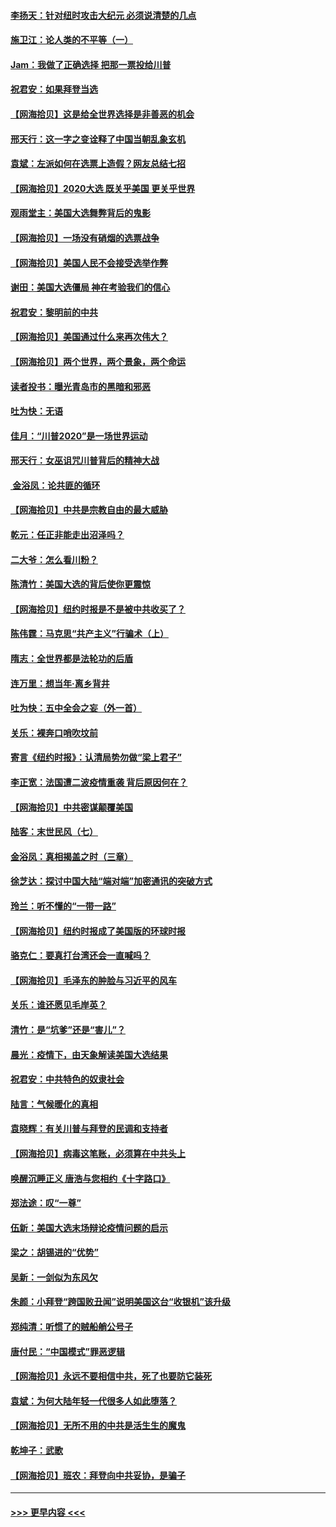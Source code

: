#### [李扬天：针对纽时攻击大纪元 必须说清楚的几点](../pages/nsc993/n12536001.md?t=11100302) 
#### [施卫江：论人类的不平等（一）](../pages/nsc993/n12535700.md?t=11100302) 
#### [Jam：我做了正确选择 把那一票投给川普](../pages/nsc993/n12535743.md?t=11100302) 
#### [祝君安：如果拜登当选](../pages/nsc993/n12535726.md?t=11100302) 
#### [【网海拾贝】这是给全世界选择是非善恶的机会](../pages/nsc993/n12535061.md?t=11100302) 
#### [邢天行：这一字之变诠释了中国当朝乱象玄机](../pages/nsc993/n12533446.md?t=11100302) 
#### [袁斌：左派如何在选票上造假？网友总结七招](../pages/nsc993/n12533180.md?t=11100302) 
#### [【网海拾贝】2020大选 既关乎美国 更关乎世界](../pages/nsc993/n12533161.md?t=11100302) 
#### [观雨堂主：美国大选舞弊背后的鬼影](../pages/nsc993/n12533153.md?t=11100302) 
#### [【网海拾贝】一场没有硝烟的选票战争](../pages/nsc993/n12531883.md?t=11100302) 
#### [【网海拾贝】美国人民不会接受选举作弊](../pages/nsc993/n12528850.md?t=11100302) 
#### [谢田：美国大选僵局 神在考验我们的信心](../pages/nsc993/n12527932.md?t=11100302) 
#### [祝君安：黎明前的中共](../pages/nsc993/n12524071.md?t=11100302) 
#### [【网海拾贝】美国通过什么来再次伟大？](../pages/nsc993/n12523844.md?t=11100302) 
#### [【网海拾贝】两个世界，两个景象，两个命运](../pages/nsc993/n12521419.md?t=11100302) 
#### [读者投书：曝光青岛市的黑暗和邪恶](../pages/nsc993/n12520988.md?t=11100302) 
#### [吐为快：无语](../pages/nsc993/n12518588.md?t=11100302) 
#### [佳月：“川普2020”是一场世界运动](../pages/nsc993/n12518581.md?t=11100302) 
#### [邢天行：女巫诅咒川普背后的精神大战](../pages/nsc993/n12517257.md?t=11100302) 
#### [ 金浴凤：论共匪的循环](../pages/nsc993/n12517133.md?t=11100302) 
#### [【网海拾贝】中共是宗教自由的最大威胁](../pages/nsc993/n12516879.md?t=11100302) 
#### [乾元：任正非能走出沼泽吗？](../pages/nsc993/n12515831.md?t=11100302) 
#### [二大爷：怎么看川粉？](../pages/nsc993/n12515820.md?t=11100302) 
#### [陈清竹：美国大选的背后使你更震惊](../pages/nsc993/n12515589.md?t=11100302) 
#### [【网海拾贝】纽约时报是不是被中共收买了？](../pages/nsc993/n12515122.md?t=11100302) 
#### [陈伟霆：马克思“共产主义”行骗术（上）](../pages/nsc993/n12510217.md?t=11100302) 
#### [隋志：全世界都是法轮功的后盾](../pages/nsc993/n12510636.md?t=11100302) 
#### [连万里：想当年‧离乡背井](../pages/nsc993/n12510623.md?t=11100302) 
#### [吐为快：五中全会之妄（外一首）](../pages/nsc993/n12510470.md?t=11100302) 
#### [关乐：裸奔口哨吹坟前](../pages/nsc993/n12510403.md?t=11100302) 
#### [寄言《纽约时报》：认清局势勿做“梁上君子”](../pages/nsc993/n12510042.md?t=11100302) 
#### [李正宽：法国遭二波疫情重袭 背后原因何在？](../pages/nsc993/n12509971.md?t=11100302) 
#### [【网海拾贝】中共密谋颠覆美国](../pages/nsc993/n12509816.md?t=11100302) 
#### [陆客：末世民风（七）](../pages/nsc993/n12507822.md?t=11100302) 
#### [金浴凤：真相揭盖之时（三章）](../pages/nsc993/n12507804.md?t=11100302) 
#### [徐芝达：探讨中国大陆“端对端”加密通讯的突破方式](../pages/nsc993/n12507682.md?t=11100302) 
#### [玲兰：听不懂的“一带一路”](../pages/nsc993/n12507669.md?t=11100302) 
#### [【网海拾贝】纽约时报成了美国版的环球时报](../pages/nsc993/n12507053.md?t=11100302) 
#### [骆克仁：要真打台湾还会一直喊吗？](../pages/nsc993/n12506843.md?t=11100302) 
#### [【网海拾贝】毛泽东的肿脸与习近平的风车](../pages/nsc993/n12504537.md?t=11100302) 
#### [关乐：谁还愿见毛岸英？](../pages/nsc993/n12503866.md?t=11100302) 
#### [清竹：是“坑爹”还是“害儿”？](../pages/nsc993/n12503034.md?t=11100302) 
#### [晨光：疫情下，由天象解读美国大选结果](../pages/nsc993/n12502536.md?t=11100302) 
#### [祝君安：中共特色的奴隶社会](../pages/nsc993/n12501529.md?t=11100302) 
#### [陆言：气候暖化的真相](../pages/nsc993/n12501183.md?t=11100302) 
#### [袁晓辉：有关川普与拜登的民调和支持者](../pages/nsc993/n12500433.md?t=11100302) 
#### [【网海拾贝】病毒这笔账，必须算在中共头上](../pages/nsc993/n12500320.md?t=11100302) 
#### [唤醒沉睡正义 唐浩与您相约《十字路口》](../pages/nsc993/n12497980.md?t=11100302) 
#### [郑法途：叹“一尊”](../pages/nsc993/n12498837.md?t=11100302) 
#### [伍新：美国大选末场辩论疫情问题的启示](../pages/nsc993/n12498829.md?t=11100302) 
#### [梁之：胡锡进的“优势”](../pages/nsc993/n12498780.md?t=11100302) 
#### [吴新：一剑似为东风欠](../pages/nsc993/n12498772.md?t=11100302) 
#### [朱颜：小拜登“跨国败丑闻”说明美国这台“收银机”该升级](../pages/nsc993/n12498731.md?t=11100302) 
#### [郑纯清：听惯了的贼船艄公号子](../pages/nsc993/n12498721.md?t=11100302) 
#### [唐付民：“中国模式”罪恶逻辑](../pages/nsc993/n12498310.md?t=11100302) 
#### [【网海拾贝】永远不要相信中共，死了也要防它装死](../pages/nsc993/n12498162.md?t=11100302) 
#### [袁斌：为何大陆年轻一代很多人如此堕落？](../pages/nsc993/n12495696.md?t=11100302) 
#### [【网海拾贝】无所不用的中共是活生生的魔鬼](../pages/nsc993/n12495621.md?t=11100302) 
#### [乾坤子：武歌](../pages/nsc993/n12493391.md?t=11100302) 
#### [【网海拾贝】班农：拜登向中共妥协，是骗子](../pages/nsc993/n12492877.md?t=11100302) 

----
#### [ >>> 更早内容 <<< ](../indexes/nsc993-earlier.md)
